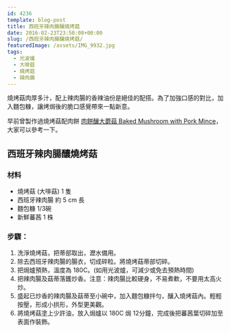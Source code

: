 ```yaml
---
id: 4236
template: blog-post
title: 西班牙辣肉腸釀燒烤菇
date: 2016-02-23T23:50:08+00:00
slug: /西班牙辣肉腸釀燒烤菇/
featuredImage: /assets/IMG_9932.jpg
tags:
  - 光波爐
  - 大啡菇
  - 燒烤菇
  - 辣肉腸
---
```

燒烤菇肉厚多汁，配上辣肉腸的香辣油份是絕佳的配搭。為了加強口感的對比，加入麵包糠，讓烤焗後的脆口感覺帶來一點新意。

<!--more-->

早前曾製作過燒烤菇配肉餅 [肉餅釀大蘑菇 Baked Mushroom with Pork Mince](/肉餅鑲大蘑菇-baked-mushroom-with-pork-mince/)，大家可以參考一下。

## 西班牙辣肉腸釀燒烤菇

### 材料

* 燒烤菇 (大啡菇) 1 隻
* 西班牙辣肉腸 約 5 cm 長
* 麵包糠 1/3碗
* 新鮮蕃茜 1 株

### 步驟：

  1. 洗淨燒烤菇，把蒂部取出，瀝水備用。
  2. 除去西班牙辣肉腸的腸衣，切成碎粒。將燒烤菇蒂部切碎。
  3. 把焗爐預熱，溫度為 180C。(如用光波爐，可減少或免去預熱時間)
  4. 把辣肉腸及菇蒂落鑊炒香。注意：辣肉腸比較硬身，不易煮軟，不要用太高火炒。
  5. 盛起已炒香的辣肉腸及菇蒂至小碗中，加入麵包糠拌勻，釀入燒烤菇內。輕輕按壓，形成小拱形，外型更美觀。
  6. 將燒烤菇塗上少許油，放入焗爐以 180C 焗 12分鐘，完成後把蕃茜葉切碎加至表面作裝飾。
